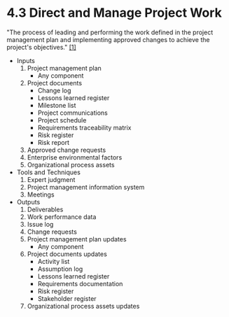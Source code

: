 # 4.3 Direct and Manage Project Work

"The process of leading and performing the work defined in the project
management plan and implementing approved changes to achieve the project's
objectives." [[1]](../home.md#references)

- Inputs
  1. Project management plan
     - Any component
  2. Project documents
     - Change log
     - Lessons learned register
     - Milestone list
     - Project communications
     - Project schedule
     - Requirements traceability matrix
     - Risk register
     - Risk report
  3. Approved change requests
  4. Enterprise environmental factors
  5. Organizational process assets
- Tools and Techniques
  1. Expert judgment
  2. Project management information system
  3. Meetings
- Outputs
  1. Deliverables
  2. Work performance data
  3. Issue log
  4. Change requests
  5. Project management plan updates
     - Any component
  6. Project documents updates
     - Activity list
     - Assumption log
     - Lessons learned register
     - Requirements documentation
     - Risk register
     - Stakeholder register
  7. Organizational process assets updates
